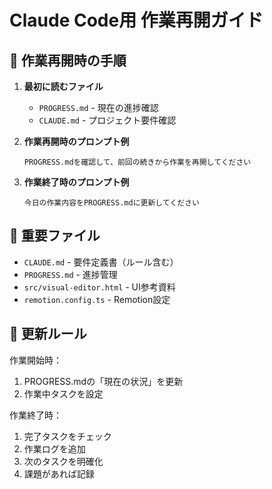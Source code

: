 # Claude Code用 作業再開ガイド

## 🚀 作業再開時の手順

1. **最初に読むファイル**
   - `PROGRESS.md` - 現在の進捗確認
   - `CLAUDE.md` - プロジェクト要件確認

2. **作業再開時のプロンプト例**
   ```
   PROGRESS.mdを確認して、前回の続きから作業を再開してください
   ```

3. **作業終了時のプロンプト例**
   ```
   今日の作業内容をPROGRESS.mdに更新してください
   ```

## 📁 重要ファイル

- `CLAUDE.md` - 要件定義書（ルール含む）
- `PROGRESS.md` - 進捗管理
- `src/visual-editor.html` - UI参考資料
- `remotion.config.ts` - Remotion設定

## 🔄 更新ルール

作業開始時：
1. PROGRESS.mdの「現在の状況」を更新
2. 作業中タスクを設定

作業終了時：
1. 完了タスクをチェック
2. 作業ログを追加
3. 次のタスクを明確化
4. 課題があれば記録